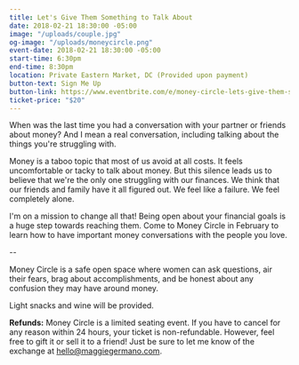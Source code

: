 ```yaml
---
title: Let's Give Them Something to Talk About
date: 2018-02-21 18:30:00 -05:00
image: "/uploads/couple.jpg"
og-image: "/uploads/moneycircle.png"
event-date: 2018-02-21 18:30:00 -05:00
start-time: 6:30pm
end-time: 8:30pm
location: Private Eastern Market, DC (Provided upon payment)
button-text: Sign Me Up
button-link: https://www.eventbrite.com/e/money-circle-lets-give-them-something-to-talk-about-tickets-42440688241
ticket-price: "$20"
---
```


When was the last time you had a conversation with your partner or friends about money? And I mean a real conversation, including talking about the things you're struggling with. 

Money is a taboo topic that most of us avoid at all costs. It feels uncomfortable or tacky to talk about money. But this silence leads us to believe that we're the only one struggling with our finances. We think that our friends and family have it all figured out. We feel like a failure. We feel completely alone.

I'm on a mission to change all that! Being open about your financial goals is a huge step towards reaching them. Come to Money Circle in February to learn how to have important money conversations with the people you love.

--

Money Circle is a safe open space where women can ask questions, air their fears, brag about accomplishments, and be honest about any confusion they may have around money.

Light snacks and wine will be provided.

**Refunds:** Money Circle is a limited seating event. If you have to cancel for any reason within 24 hours, your ticket is non-refundable. However, feel free to gift it or sell it to a friend! Just be sure to let me know of the exchange at [hello@maggiegermano.com](mailto:hello@maggiegermano.com).